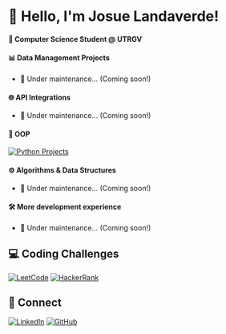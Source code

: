 # 👋 Hello, I'm Josue Landaverde!

#### 🤠 Computer Science Student @ UTRGV

#### 📊 Data Management Projects
- 🐢 Under maintenance... (Coming soon!)

#### 🌐 API Integrations
- 🐢 Under maintenance... (Coming soon!)

#### 🧩 OOP 
[![Python Projects](https://img.shields.io/badge/Explore-My_Python_Repos-3776AB?style=for-the-badge&logo=python)](https://github.com/jlndvr/Python-REPO)

#### ⚙️ Algorithms & Data Structures
- 🐢 Under maintenance... (Coming soon!)

#### 🛠️ More development experience 
- 🐢 Under maintenance... (Coming soon!)

## 💻 Coding Challenges
[![LeetCode](https://img.shields.io/badge/LeetCode-Python_Solutions-FFA116?style=flat-square&logo=leetcode)](https://github.com/jlndvr/LeetCode-Python)
[![HackerRank](https://img.shields.io/badge/HackerRank-Python_Solutions-2EC866?style=flat-square&logo=hackerrank)](https://github.com/jlndvr/HackerRank-Python)

## 🤝 Connect
[![LinkedIn](https://img.shields.io/badge/LinkedIn-Connect-0A66C2?style=for-the-badge&logo=linkedin)](https://linkedin.com/in/jlndvr)
[![GitHub](https://img.shields.io/badge/GitHub-Follow-181717?style=for-the-badge&logo=github)](https://github.com/jlndvr)
